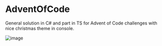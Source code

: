 # AdventOfCode
General solution in C# and part in TS for Advent of Code challenges with nice christmas theme in console.

![image](https://user-images.githubusercontent.com/55954586/205257387-a9bfd364-b0b5-47d5-9498-a0eec29ddfbb.png)
